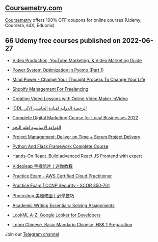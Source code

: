 ## [**Coursemetry.com**](https://coursemetry.com/)

[Coursemetry](https://coursemetry.com/) offers 100% OFF coupons for online courses (Udemy, Coursera, edX, Eduonix)

## **66 Udemy free courses published on 2022-06-27**

* [Video Production, YouTube Marketing, & Video Marketing Guide](https://coursemetry.com/video-production-youtube-marketing-video-marketing-guide/)

* [Power System Optimization in Pyomo (Part 1)](https://coursemetry.com/power-system-optimization-in-pyomo-part-1/)

* [Mind Power - Change Your Thought Process To Change Your Life](https://coursemetry.com/mind-power-change-your-thought-process-to-change-your-life/)

* [Shopify Management For Freelancing](https://coursemetry.com/shopify-management-for-freelancing/)

* [Creating Video Lessons with Online Video Maker InVideo](https://coursemetry.com/creating-video-lessons-with-online-video-maker-invideo/)

* [ICDL الرخصة الدولية لقيادة الحاسب الآلي](https://coursemetry.com/icdl-%d8%a7%d9%84%d8%b1%d8%ae%d8%b5%d8%a9-%d8%a7%d9%84%d8%af%d9%88%d9%84%d9%8a%d8%a9-%d9%84%d9%82%d9%8a%d8%a7%d8%af%d8%a9-%d8%a7%d9%84%d8%ad%d8%a7%d8%b3%d8%a8-%d8%a7%d9%84%d8%a2%d9%84%d9%8a/)

* [Complete Digital Marketing Course for Local Businesses 2022](https://coursemetry.com/complete-digital-marketing-course-for-local-businesses-2022/)

* [القواعد الاساسيه لعلم النحو](https://coursemetry.com/%d8%a7%d9%84%d9%82%d9%88%d8%a7%d8%b9%d8%af-%d8%a7%d9%84%d8%a7%d8%b3%d8%a7%d8%b3%d9%8a%d9%87-%d9%84%d8%b9%d9%84%d9%85-%d8%a7%d9%84%d9%86%d8%ad%d9%88/)

* [Project Management: Deliver on Time + Scrum Project Delivery](https://coursemetry.com/project-management-deliver-on-time-scrum-project-delivery/)

* [Python And Flask Framework Complete Course](https://coursemetry.com/python-and-flask-framework-complete-course/)

* [Hands-On React. Build advanced React JS Frontend with expert](https://coursemetry.com/hands-on-react-build-advanced-react-js-frontend-with-expert/)

* [Videoleap 手機剪片丨迷你教程](https://coursemetry.com/videoleap-%e6%89%8b%e6%a9%9f%e5%89%aa%e7%89%87%e4%b8%a8%e8%bf%b7%e4%bd%a0%e6%95%99%e7%a8%8b/)

* [Practice Exam - AWS Certified Cloud Practitioner](https://coursemetry.com/practice-exam-aws-certified-cloud-practitioner/)

* [Practice Exam | CCNP Security - SCOR 350-701](https://coursemetry.com/practice-exam-ccnp-security-scor-350-701/)

* [Photoshop 美顏修圖丨必學技巧](https://coursemetry.com/photoshop-%e7%be%8e%e9%a1%8f%e4%bf%ae%e5%9c%96%e4%b8%a8%e5%bf%85%e5%ad%b8%e6%8a%80%e5%b7%a7/)

* [Academic Writing Essentials: Solving Assignments](https://coursemetry.com/academic-writing-essentials-solving-assignments/)

* [LookML A-Z: Google Looker for Developers](https://coursemetry.com/lookml-a-z-google-looker-for-developers/)

* [Learn Chinese, Basic Mandarin Chinese, HSK 1 Preparation](https://coursemetry.com/learn-chinese-basic-mandarin-chinese-hsk-1-preparation/)


Join our [Telegram channel](https://t.me/coursemetry)